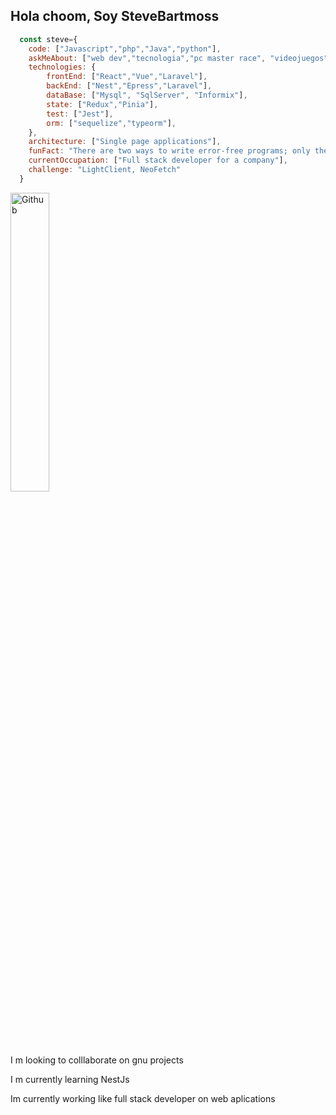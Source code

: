 ## Hola choom, Soy SteveBartmoss

```javascript
  const steve={
    code: ["Javascript","php","Java","python"],
    askMeAbout: ["web dev","tecnologia","pc master race", "videojuegos"],
    technologies: {
        frontEnd: ["React","Vue","Laravel"],
        backEnd: ["Nest","Epress","Laravel"],
        dataBase: ["Mysql", "SqlServer", "Informix"],
        state: ["Redux","Pinia"],
        test: ["Jest"],
        orm: ["sequelize","typeorm"],
    },
    architecture: ["Single page applications"],
    funFact: "There are two ways to write error-free programs; only the third one works",
    currentOccupation: ["Full stack developer for a company"],
    challenge: "LightClient, NeoFetch"
  }
```

<img width="35%" alt="Github" src="https://media3.giphy.com/media/v1.Y2lkPTc5MGI3NjExeWwxZW9kdTBtNW5jZG1maWZvM2dycXhqdzgwNDlzenFueDk4NHdwZCZlcD12MV9pbnRlcm5hbF9naWZfYnlfaWQmY3Q9Zw/ENY5vJgJPEfG3Ym14H/giphy.gif" />

I m looking to colllaborate on gnu projects

I m currently learning NestJs

Im currently working like full stack developer on web aplications
<!--
**SteveBartmoss/SteveBartmoss** is a ✨ _special_ ✨ repository because its `README.md` (this file) appears on your GitHub profile.

Here are some ideas to get you started:

- 🔭 I’m currently working on ...
- 🌱 I’m currently learning ...
- 👯 I’m looking to collaborate on ...
- 🤔 I’m looking for help with ...
- 💬 Ask me about ...
- 📫 How to reach me: ...
- 😄 Pronouns: ...
- ⚡ Fun fact: ...
-->
